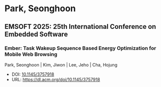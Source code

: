 # Park, Seonghoon

## EMSOFT 2025: 25th International Conference on Embedded Software

### Ember: Task Wakeup Sequence Based Energy Optimization for Mobile Web Browsing
Park, Seonghoon | Kim, Jiwon | Lee, Jeho | Cha, Hojung
* DOI: [10.1145/3757918](https://doi.org/10.1145/3757918)
* URL: <https://dl.acm.org/doi/10.1145/3757918>

